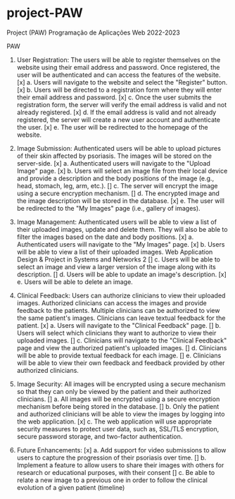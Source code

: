 # project-PAW
Project (PAW) Programação de Aplicações Web 2022-2023

PAW 

1. User Registration: The users will be able to register themselves on the website using their email address and password. Once registered, the user will be authenticated and can access the features of the website.
   [x] a. Users will navigate to the website and select the "Register" button.
   [x] b. Users will be directed to a registration form where they will enter their email address and password.
   [x] c. Once the user submits the registration form, the server will verify the email address is valid and not already registered.
   [x] d. If the email address is valid and not already registered, the server will create a new user account and authenticate the user.
   [x] e. The user will be redirected to the homepage of the website.

2. Image Submission: Authenticated users will be able to upload pictures of their skin affected by psoriasis. The images will be stored on the server-side.
   [x] a. Authenticated users will navigate to the "Upload Image" page.
   [x] b. Users will select an image file from their local device and provide a description and the body positions of the image (e.g., head, stomach, leg, arm, etc.).
   [] c. The server will encrypt the image using a secure encryption mechanism.
   [] d. The encrypted image and the image description will be stored in the database. 
   [x] e. The user will be redirected to the "My Images" page (i.e., gallery of images).

3. Image Management: Authenticated users will be able to view a list of their uploaded images, update and delete them. They will also be able to filter the images based on the date and body positions.
   [x] a. Authenticated users will navigate to the "My Images" page. 
   [x] b. Users will be able to view a list of their uploaded images.
Web Application Design & Project in Systems and Networks 2
   [] c. Users will be able to select an image and view a larger version of the image along with its description.
   [] d. Users will be able to update an image's description.
   [x] e. Users will be able to delete an image.

4. Clinical Feedback: Users can authorize clinicians to view their uploaded images. Authorized clinicians can access the images and provide feedback to the patients. Multiple clinicians can be authorized to view the same patient's images. Clinicians can leave textual feedback for the patient.
   [x] a. Users will navigate to the "Clinical Feedback" page.
   [] b. Users will select which clinicians they want to authorize to view their uploaded images.
   [] c. Clinicians will navigate to the "Clinical Feedback" page and view the authorized patient's uploaded images.
   [] d. Clinicians will be able to provide textual feedback for each image.
   [] e. Clinicians will be able to view their own feedback and feedback provided by other authorized clinicians.

5. Image Security: All images will be encrypted using a secure mechanism so that they can only be viewed by the patient and their authorized clinicians.
   [] a. All images will be encrypted using a secure encryption mechanism before being stored in the database.
   [] b. Only the patient and authorized clinicians will be able to view the images by logging into the web application.
   [x] c. The web application will use appropriate security measures to protect user data, such as, SSL/TLS encryption, secure password storage, and two-factor authentication.

6. Future Enhancements:
   [x] a. Add support for video submissions to allow users to capture the progression of their psoriasis over time.
   [] b. Implement a feature to allow users to share their images with others for research or educational purposes, with their consent
   [] c. Be able to relate a new image to a previous one in order to follow the clinical evolution of a given patient (timeline)